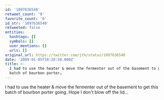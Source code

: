 ```yaml
---
id: '1097636540'
retweet_count: '0'
favorite_count: '0'
id_str: '1097636540'
retweeted: false
entities:
  hashtags: []
  symbols: []
  user_mentions: []
  urls: []
original_url: https://twitter.com/jth/status/1097636540
date: '2009-01-05T18:28:50.000Z'
title: >-
  I had to use the heater & move the fermenter out of the basement to get this
  batch of bourbon porter…
---
```


I had to use the heater & move the fermenter out of the basement to get this batch of bourbon porter going. Hope I don't blow off the lid...
